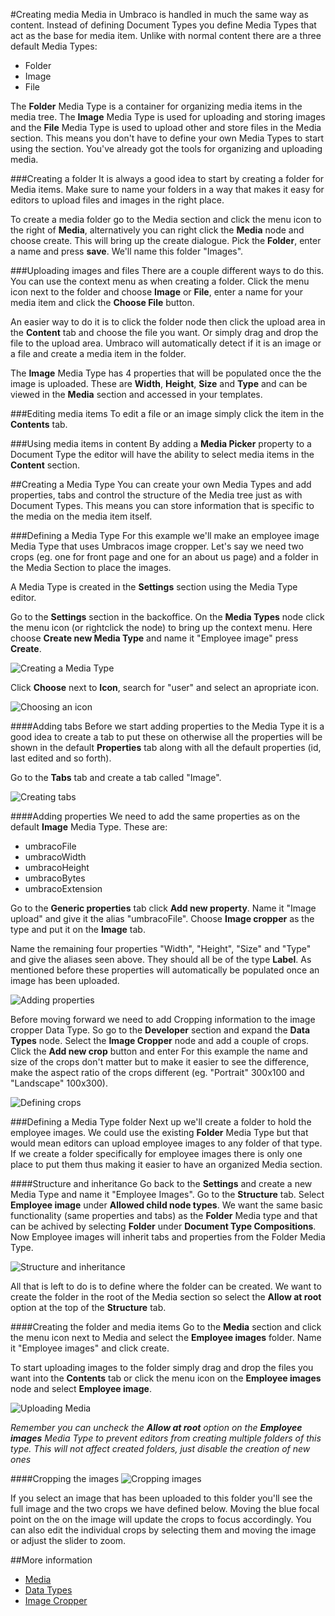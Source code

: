 #Creating media
Media in Umbraco is handled in much the same way as content. Instead of defining Document Types you define Media Types that act as the base for media item. Unlike with normal content there are a three default Media Types:

* Folder
* Image
* File

The __Folder__ Media Type is a container for organizing media items in the media tree. The __Image__ Media Type is used for uploading and storing images and the __File__ Media Type is used to upload other and store files in the Media section. This means you don't have to define your own Media Types to start using the section. You've already got the tools for organizing and uploading media.

###Creating a folder
It is always a good idea to start by creating a folder for Media items. Make sure to name your folders in a way that makes it easy for editors to upload files and images in the right place.

To create a media folder go to the Media section and click the menu icon to the right of __Media__, alternatively you can right click the __Media__ node and choose create. This will bring up the create dialogue. Pick the __Folder__, enter a name and press __save__. We'll name this folder "Images".

###Uploading images and files
There are a couple different ways to do this. You can use the context menu as when creating a folder. Click the menu icon next to the folder and choose __Image__ or __File__, enter a name for your media item and click the __Choose File__ button.

An easier way to do it is to click the folder node then click the upload area in the __Content__ tab and choose the file you want. Or simply drag and drop the file to the upload area. Umbraco will automatically detect if it is an image or a file and create a media item in the folder.

The __Image__ Media Type has 4 properties that will be populated once the the image is uploaded. These are __Width__, __Height__, __Size__ and __Type__ and can be viewed in the __Media__ section and accessed in your templates.

###Editing media items
To edit a file or an image simply click the item in the __Contents__ tab.

###Using media items in content
By adding a __Media Picker__ property to a Document Type the editor will have the ability to select media items in the __Content__ section.

##Creating a Media Type
You can create your own Media Types and add properties, tabs and control the structure of the Media tree just as with Document Types. This means you can store information that is specific to the media on the media item itself.

###Defining a Media Type
For this example we'll make an employee image Media Type that uses Umbracos image cropper. Let's say we need two crops (eg. one for front page and one for an about us page) and a folder in the Media Section to place the images.

A Media Type is created in the __Settings__ section using the Media Type editor.

Go to the __Settings__ section in the backoffice. On the __Media Types__ node click the menu icon (or rightclick the node) to bring up the context menu. Here choose __Create new Media Type__ and name it "Employee image" press __Create__.

![Creating a Media Type](images/Creating-Media-Create.jpg)

Click __Choose__ next to __Icon__, search for "user" and select an apropriate icon.

![Choosing an icon](images/Creating-Media-Icon.jpg)

####Adding tabs
Before we start adding properties to the Media Type it is a good idea to create a tab to put these on otherwise all the properties will be shown in the default __Properties__ tab along with all the default properties (id, last edited and so forth).

Go to the __Tabs__ tab and create a tab called "Image".

![Creating tabs](images/Creating-Media-Tabs.jpg)

####Adding properties
We need to add the same properties as on the default __Image__ Media Type. These are:

* umbracoFile
* umbracoWidth
* umbracoHeight
* umbracoBytes
* umbracoExtension

Go to the __Generic properties__ tab click __Add new property__. Name it "Image upload" and give it the alias "umbracoFile". Choose __Image cropper__ as the type and put it on the __Image__ tab.

Name the remaining four properties "Width", "Height", "Size" and "Type" and give the aliases seen above. They should all be of the type __Label__. As mentioned before these properties will automatically be populated once an image has been uploaded.

![Adding properties](images/Creating-Media-Properties.jpg)

Before moving forward we need to add Cropping information to the image cropper Data Type. So go to the __Developer__ section and expand the __Data Types__ node. Select the __Image Cropper__ node and add a couple of crops. Click the __Add new crop__ button and enter  For this example the name and size of the crops don't matter but to make it easier to see the difference, make the aspect ratio of the crops different (eg. "Portrait" 300x100 and "Landscape" 100x300).

![Defining crops](images/Creating-Media-Crops.jpg)

###Defining a Media Type folder
Next up we'll create a folder to hold the employee images. We could use the existing __Folder__ Media Type but that would mean editors can upload employee images to any folder of that type. If we create a folder specifically for employee images there is only one place to put them thus making it easier to have an organized Media section.

####Structure and inheritance
Go back to the __Settings__ and create a new Media Type and name it "Employee Images". Go to the __Structure__ tab. Select __Employee image__ under __Allowed child node types__. We want the same basic functionality (same properties and tabs) as the __Folder__ Media type and that can be achived by selecting __Folder__ under __Document Type Compositions__. Now Employee images will inherit tabs and properties from the Folder Media Type.

![Structure and inheritance](images/Creating-Media-Structure.jpg)

All that is left to do is to define where the folder can be created. We want to create the folder in the root of the Media section so select the __Allow at root__ option at the top of the __Structure__ tab.

####Creating the folder and media items
Go to the __Media__ section and click the menu icon next to Media and select the __Employee images__ folder. Name it "Employee images" and click create.

To start uploading images to the folder simply drag and drop the files you want into the __Contents__ tab or click the menu icon on the __Employee images__ node and select __Employee image__.

![Uploading Media](images/Creating-Media-Upload.jpg)

*Remember you can uncheck the __Allow at root__ option on the __Employee images__ Media Type to prevent editors from creating multiple folders of this type. This will not affect created folders, just disable the creation of new ones*

####Cropping the images
![Cropping images](images/Creating-Media-Cropping.jpg)

If you select an image that has been uploaded to this folder you'll see the full image and the two crops we have defined below. Moving the blue focal point on the on the image will update the crops to focus accordingly. You can also edit the individual crops by selecting them and moving the image or adjust the slider to zoom.


##More information
* [Media](../../../Using-Umbraco/Backoffice-Overview/Media/)
* [Data Types](../../../Using-Umbraco/Backoffice-Overview/Data-Types/)
* [Image Cropper](../../../Using-Umbraco\Backoffice-Overview\Property-Editors\Built-in-Property-Editors-v7/Image-Cropper.md)
